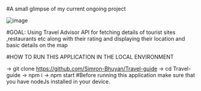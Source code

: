 #A small glimpse of my current ongoing project

![image](https://user-images.githubusercontent.com/77490864/163433881-853a6195-0b25-41f4-93ae-267e6e6cb504.png)

#GOAL: Using Travel Advisor API for fetching details of tourist sites ,restaurants etc along with their rating and displaying their location and basic details on the map 

#HOW TO RUN THIS APPLICATION IN THE LOCAL ENVIRONMENT

-> git clone https://github.com/Simron-Bhuyan/Travel-guide
-> cd Travel-guide
-> npm i 
-> npm start
#Before running this application make sure that you have nodeJs installed in your device. 

